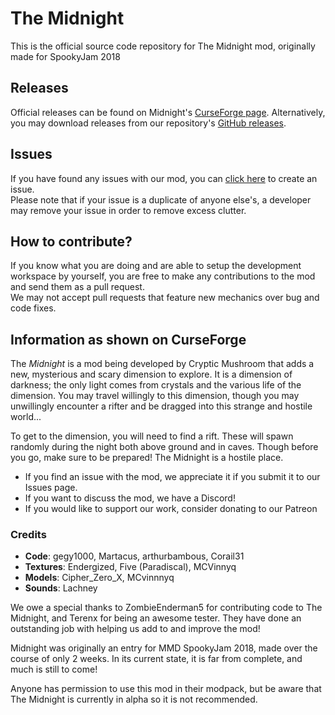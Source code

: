# The Midnight  
This is the official source code repository for The Midnight mod, originally made for SpookyJam 2018

## Releases  
Official releases can be found on Midnight's [CurseForge page](https://minecraft.curseforge.com/projects/the-midnight). Alternatively, you may download releases from our repository's [GitHub releases](https://github.com/Cryptic-Mushroom/The-Midnight/releases).

## Issues  
If you have found any issues with our mod, you can [click here](https://github.com/Cryptic-Mushroom/The-Midnight/issues/new) to create an issue.  
Please note that if your issue is a duplicate of anyone else's, a developer may remove your issue in order to remove excess clutter.

## How to contribute?  
If you know what you are doing and are able to setup the development workspace by yourself, you are free to make any contributions to the mod and send them as a pull request.  
We may not accept pull requests that feature new mechanics over bug and code fixes.

## Information as shown on CurseForge

The *Midnight* is a mod being developed by Cryptic Mushroom that adds a new, mysterious and scary dimension to explore. It is a dimension of darkness; the only light comes from crystals and the various life of the dimension. You may travel willingly to this dimension, though you may unwillingly encounter a rifter and be dragged into this strange and hostile world...

To get to the dimension, you will need to find a rift. These will spawn randomly during the night both above ground and in caves. Though before you go, make sure to be prepared! The Midnight is a hostile place.

- If you find an issue with the mod, we appreciate it if you submit it to our Issues page.
- If you want to discuss the mod, we have a Discord!
- If you would like to support our work, consider donating to our Patreon

### Credits  
- **Code**: gegy1000, Martacus, arthurbambous, Corail31
- **Textures**: Endergized, Five (Paradiscal), MCVinnyq
- **Models**: Cipher_Zero_X, MCvinnnyq
- **Sounds**: Lachney

We owe a special thanks to ZombieEnderman5 for contributing code to The Midnight, and Terenx for being an awesome tester. They have done an outstanding job with helping us add to and improve the mod!

Midnight was originally an entry for MMD SpookyJam 2018, made over the course of only 2 weeks. In its current state, it is far from complete, and much is still to come!

Anyone has permission to use this mod in their modpack, but be aware that The Midnight is currently in alpha so it is not recommended.

